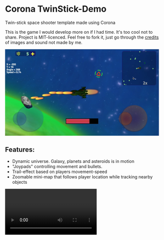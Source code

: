 # Corona TwinStick-Demo

Twin-stick space shooter template made using Corona


This is the game I would develop more on if I had time. It's too cool not to share. Project is MIT-licenced. Feel free to fork it, just go through the [credits](https://github.com/GlowSquid/Corona-TwinStick-Demo/blob/master/credits.md) of images and sound not made by me.


![](https://github.com/GlowSquid/Corona-TwinStick-Demo/blob/master/screenshots/0.5.1.png)


## Features:

- Dynamic universe. Galaxy, planets and asteroids is in motion
- "Joypads" controlling movement and bullets.
- Trail-effect based on players movement-speed
- Zoomable mini-map that follows player location while tracking nearby objects


![](https://github.com/GlowSquid/Corona-TwinStick-Demo/blob/master/screenshots/battle.webm)